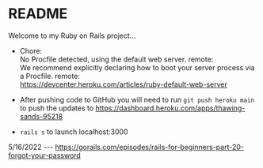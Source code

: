 # README

Welcome to my Ruby on Rails project...

* Chore:  
No Procfile detected, using the default web server.
remote:        
We recommend explicitly declaring how to boot your server process via a Procfile.
remote:        
https://devcenter.heroku.com/articles/ruby-default-web-server

* After pushing code to GitHub you will need to run `git push heroku main` to push the updates to https://dashboard.heroku.com/apps/thawing-sands-95218

* `rails s` to launch localhost:3000

5/16/2022 ---
https://gorails.com/episodes/rails-for-beginners-part-20-forgot-your-password
